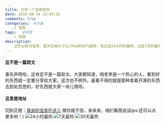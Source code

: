 ```yaml
---
title: 分享一个宝库给你
date: 2019-08-14 15:43:51
comments: true
categories:  #分类
    - 宝库
tags:   #标签
    - 资源
description: 
    之所以称为宝库，因为它统计了GitHub的热门趋势，有过去24小时的最热、过去7天的最热、过去30天的最热，实在是不可多得。
---
```

#### 这不是一篇软文
事先声明哈，这肯定不是一篇软文。大家都知道，咱老李是一个热心的人，看到好的东西就一定要分享给大家。这次也不例外。最看不得的就是那种拿着开源的东西去到处忽悠的，好东西就大家一块儿用呗。

#### 这里是地址
切到正题：[我说的宝库在这儿](https://www.githubs.cn/)
猜你就不信，来来来，咱们看图说话(ps:还可以点更多哟！)
![24小时最热](/recomm/24h.png)
![7天最热](/recomm/7d.png)
![30天最热](/recomm/30d.png)